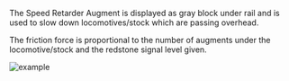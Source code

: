 The Speed Retarder Augment is displayed as gray block under rail and is used to slow down locomotives/stock which are passing overhead.

The friction force is proportional to the number of augments under the locomotive/stock and the redstone signal level given.

![example](immersiverailroading:wiki/images/speedretarder.png)